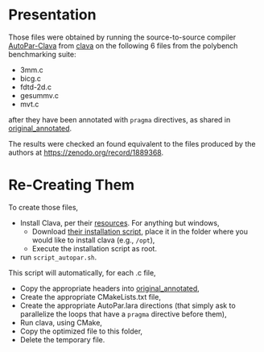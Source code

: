 # Presentation

Those files were obtained by running the source-to-source compiler [AutoPar-Clava](https://dx.doi.org/10.1007/s11227-019-03109-9/)  from [clava](https://github.com/specs-feup/clava) on the following 6 files from the polybench benchmarking suite:

- 3mm.c
- bicg.c
- fdtd-2d.c 
- gesummv.c
- mvt.c

after they have been annotated with `pragma` directives, as shared in [original_annotated](../original_annotated/).

The results were checked an found equivalent to the files produced by the authors at <https://zenodo.org/record/1889368>.

# Re-Creating Them

To create those files,

- Install Clava, per their [resources](https://github.com/specs-feup/clava#resources). For anything but windows,
    - Download [their installation script](http://specs.fe.up.pt/tools/clava/clava-update), place it in the folder where you would like to install clava (e.g., `/opt`),
    - Execute the installation script as root.
- run `script_autopar.sh`.

This script will automatically, for each .c file,

- Copy the appropriate headers into [original_annotated](../original_annotated/),
- Create the appropriate CMakeLists.txt file,
- Create the appropriate AutoPar.lara directions (that simply ask to parallelize the loops that have a `pragma` directive before them),
- Run clava, using CMake,
- Copy the optimized file to this folder,
- Delete the temporary file.
